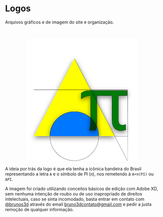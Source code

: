 # Logos
Arquivos gráficos e de imagem do site e organização.

<br />
<p align="center">
    <img src="./logo.png" height="400" alt="Brasil API">
</p>

A ideia por trás da logo é que ela tenha a icônica bandeira do Brasil representando a letra `A` e o símbolo de PI (`π`), nos remetendo à `A+π(PI)` ou `API`.

A imagem foi criado utilizando conceitos básicos de edição com Adobe XD, sem nenhuma intenção de roubo ou de uso inapropriado de direitos intelectuais, caso se sinta incomodado, basta entrar em contato com [@brunos3d](https://github.com/brunos3d) através do email [bruno3dcontato@gmail.com](mailto:bruno3dcontato@gmail.com) e pedir a justa remoção de qualquer informação.
